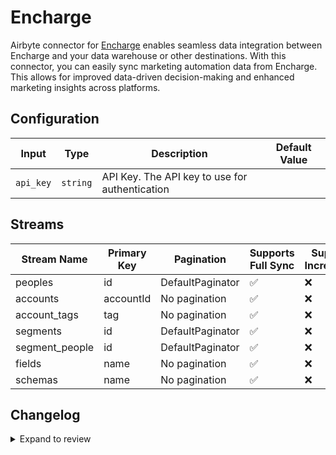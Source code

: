 # Encharge
Airbyte connector for [Encharge](https://encharge.io/) enables seamless data integration between Encharge and your data warehouse or other destinations. With this connector, you can easily sync marketing automation data from Encharge. This allows for improved data-driven decision-making and enhanced marketing insights across platforms.

## Configuration

| Input | Type | Description | Default Value |
|-------|------|-------------|---------------|
| `api_key` | `string` | API Key. The API key to use for authentication |  |

## Streams
| Stream Name | Primary Key | Pagination | Supports Full Sync | Supports Incremental |
|-------------|-------------|------------|---------------------|----------------------|
| peoples | id | DefaultPaginator | ✅ |  ❌  |
| accounts | accountId | No pagination | ✅ |  ❌  |
| account_tags | tag | No pagination | ✅ |  ❌  |
| segments | id | DefaultPaginator | ✅ |  ❌  |
| segment_people | id | DefaultPaginator | ✅ |  ❌  |
| fields | name | No pagination | ✅ |  ❌  |
| schemas | name | No pagination | ✅ |  ❌  |

## Changelog

<details>
  <summary>Expand to review</summary>

| Version          | Date              | Pull Request | Subject        |
|------------------|-------------------|--------------|----------------|
| 0.0.28 | 2025-07-12 | [63014](https://github.com/airbytehq/airbyte/pull/63014) | Update dependencies |
| 0.0.27 | 2025-07-05 | [62765](https://github.com/airbytehq/airbyte/pull/62765) | Update dependencies |
| 0.0.26 | 2025-06-28 | [62428](https://github.com/airbytehq/airbyte/pull/62428) | Update dependencies |
| 0.0.25 | 2025-06-21 | [61959](https://github.com/airbytehq/airbyte/pull/61959) | Update dependencies |
| 0.0.24 | 2025-06-14 | [61244](https://github.com/airbytehq/airbyte/pull/61244) | Update dependencies |
| 0.0.23 | 2025-05-24 | [60346](https://github.com/airbytehq/airbyte/pull/60346) | Update dependencies |
| 0.0.22 | 2025-05-10 | [60015](https://github.com/airbytehq/airbyte/pull/60015) | Update dependencies |
| 0.0.21 | 2025-05-03 | [59374](https://github.com/airbytehq/airbyte/pull/59374) | Update dependencies |
| 0.0.20 | 2025-04-26 | [58834](https://github.com/airbytehq/airbyte/pull/58834) | Update dependencies |
| 0.0.19 | 2025-04-19 | [58339](https://github.com/airbytehq/airbyte/pull/58339) | Update dependencies |
| 0.0.18 | 2025-04-12 | [57785](https://github.com/airbytehq/airbyte/pull/57785) | Update dependencies |
| 0.0.17 | 2025-04-05 | [57194](https://github.com/airbytehq/airbyte/pull/57194) | Update dependencies |
| 0.0.16 | 2025-03-29 | [56503](https://github.com/airbytehq/airbyte/pull/56503) | Update dependencies |
| 0.0.15 | 2025-03-22 | [55925](https://github.com/airbytehq/airbyte/pull/55925) | Update dependencies |
| 0.0.14 | 2025-03-08 | [55267](https://github.com/airbytehq/airbyte/pull/55267) | Update dependencies |
| 0.0.13 | 2025-03-01 | [54965](https://github.com/airbytehq/airbyte/pull/54965) | Update dependencies |
| 0.0.12 | 2025-02-22 | [54392](https://github.com/airbytehq/airbyte/pull/54392) | Update dependencies |
| 0.0.11 | 2025-02-15 | [53785](https://github.com/airbytehq/airbyte/pull/53785) | Update dependencies |
| 0.0.10 | 2025-02-08 | [53357](https://github.com/airbytehq/airbyte/pull/53357) | Update dependencies |
| 0.0.9 | 2025-02-01 | [52810](https://github.com/airbytehq/airbyte/pull/52810) | Update dependencies |
| 0.0.8 | 2025-01-25 | [52327](https://github.com/airbytehq/airbyte/pull/52327) | Update dependencies |
| 0.0.7 | 2025-01-18 | [51708](https://github.com/airbytehq/airbyte/pull/51708) | Update dependencies |
| 0.0.6 | 2025-01-11 | [51115](https://github.com/airbytehq/airbyte/pull/51115) | Update dependencies |
| 0.0.5 | 2024-12-28 | [50537](https://github.com/airbytehq/airbyte/pull/50537) | Update dependencies |
| 0.0.4 | 2024-12-21 | [50001](https://github.com/airbytehq/airbyte/pull/50001) | Update dependencies |
| 0.0.3 | 2024-12-14 | [49509](https://github.com/airbytehq/airbyte/pull/49509) | Update dependencies |
| 0.0.2 | 2024-12-12 | [49175](https://github.com/airbytehq/airbyte/pull/49175) | Update dependencies |
| 0.0.1 | 2024-11-08 | | Initial release by [@parthiv11](https://github.com/parthiv11) via Connector Builder |

</details>
